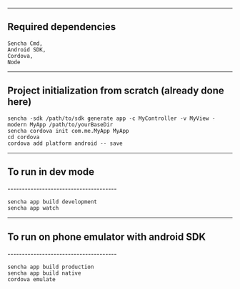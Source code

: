 
----------------------------------------
<h2>Required dependencies</h2>

    Sencha Cmd, 
    Android SDK, 
    Cordova,
    Node

----------------------------------------
<h2>Project initialization from scratch (already done here)</h2>

    sencha -sdk /path/to/sdk generate app -c MyController -v MyView -modern MyApp /path/to/yourBaseDir
    sencha cordova init com.me.MyApp MyApp
    cd cordova
    cordova add platform android -- save

----------------------------------------
<h2>To run in dev mode</h2>
--------------------------------------

    sencha app build development
    sencha app watch

--------------------------------------
<h2>To run on phone emulator with android SDK</h2>
--------------------------------------
    
    sencha app build production
    sencha app build native
    cordova emulate
